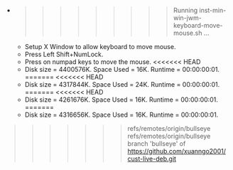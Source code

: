 * >>>>>>>>> Running inst-min-win-jwm-keyboard-move-mouse.sh ...
  * Setup X Window to allow keyboard to move mouse.
  * Press Left Shift+NumLock.
  * Press on numpad keys to move the mouse.
<<<<<<< HEAD
  * Disk size = 4400576K. Space Used = 16K. Runtime = 00:00:00:01.
=======
<<<<<<< HEAD
  * Disk size = 4317844K. Space Used = 24K. Runtime = 00:00:00:01.
=======
<<<<<<< HEAD
  * Disk size = 4261676K. Space Used = 16K. Runtime = 00:00:00:01.
=======
  * Disk size = 4316656K. Space Used = 16K. Runtime = 00:00:00:01.
>>>>>>> refs/remotes/origin/bullseye
>>>>>>> refs/remotes/origin/bullseye
>>>>>>> branch 'bullseye' of https://github.com/xuanngo2001/cust-live-deb.git
